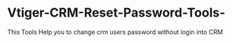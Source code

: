# Vtiger-CRM-Reset-Password-Tools-
This Tools Help you to change crm users password without login into CRM
